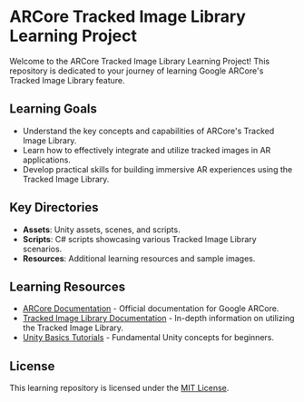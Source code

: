 # ARCore Tracked Image Library Learning Project

Welcome to the ARCore Tracked Image Library Learning Project! This repository is dedicated to your journey of learning Google ARCore's Tracked Image Library feature.

## Learning Goals

- Understand the key concepts and capabilities of ARCore's Tracked Image Library.
- Learn how to effectively integrate and utilize tracked images in AR applications.
- Develop practical skills for building immersive AR experiences using the Tracked Image Library.


## Key Directories

- **Assets**: Unity assets, scenes, and scripts.
- **Scripts**: C# scripts showcasing various Tracked Image Library scenarios.
- **Resources**: Additional learning resources and sample images.

## Learning Resources

- [ARCore Documentation](https://developers.google.com/ar) - Official documentation for Google ARCore.
- [Tracked Image Library Documentation](https://developers.google.com/ar/develop/unity/ar-objects) - In-depth information on utilizing the Tracked Image Library.
- [Unity Basics Tutorials](https://unity.com/learn/beginner-tutorials) - Fundamental Unity concepts for beginners.

## License

This learning repository is licensed under the [MIT License](LICENSE).
